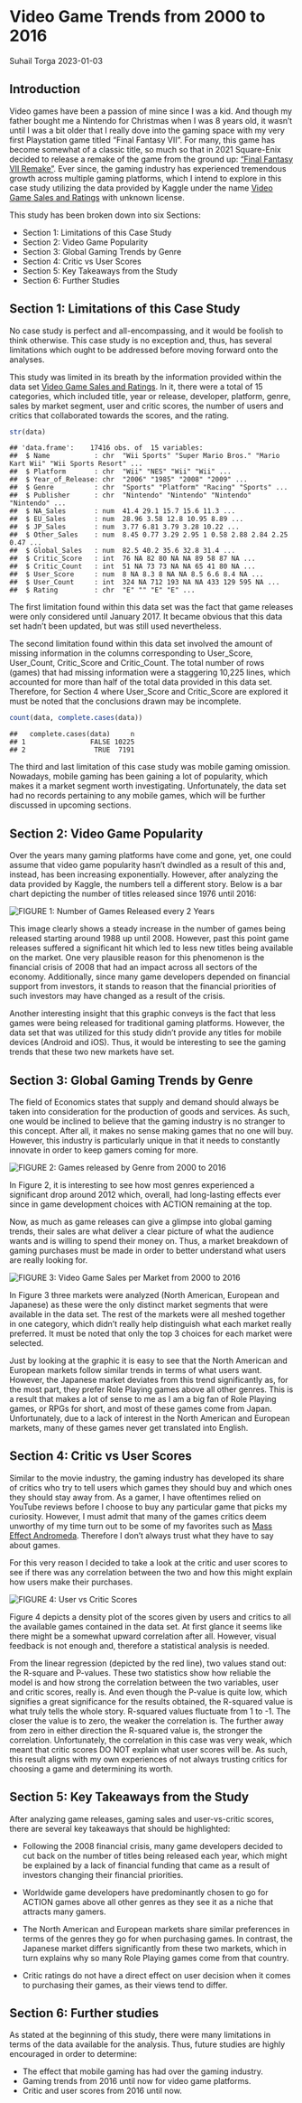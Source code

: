 Video Game Trends from 2000 to 2016
================
Suhail Torga
2023-01-03

## Introduction

Video games have been a passion of mine since I was a kid. And though my
father bought me a Nintendo for Christmas when I was 8 years old, it
wasn’t until I was a bit older that I really dove into the gaming space
with my very first Playstation game titled “Final Fantasy VII”. For
many, this game has become somewhat of a classic title, so much so that
in 2021 Square-Enix decided to release a remake of the game from the
ground up: [“Final Fantasy VII
Remake”](https://ffvii-remake-intergrade.square-enix-games.com). Ever
since, the gaming industry has experienced tremendous growth across
multiple gaming platforms, which I intend to explore in this case study
utilizing the data provided by Kaggle under the name [Video Game Sales
and
Ratings](https://www.kaggle.com/datasets/kendallgillies/video-game-sales-and-ratings)
with unknown license.

This study has been broken down into six Sections:

- Section 1: Limitations of this Case Study
- Section 2: Video Game Popularity
- Section 3: Global Gaming Trends by Genre
- Section 4: Critic vs User Scores
- Section 5: Key Takeaways from the Study
- Section 6: Further Studies

## Section 1: Limitations of this Case Study

No case study is perfect and all-encompassing, and it would be foolish
to think otherwise. This case study is no exception and, thus, has
several limitations which ought to be addressed before moving forward
onto the analyses.

This study was limited in its breath by the information provided within
the data set [Video Game Sales and
Ratings](https://www.kaggle.com/datasets/kendallgillies/video-game-sales-and-ratings).
In it, there were a total of 15 categories, which included title, year
or release, developer, platform, genre, sales by market segment, user
and critic scores, the number of users and critics that collaborated
towards the scores, and the rating.

``` r
str(data)
```

    ## 'data.frame':    17416 obs. of  15 variables:
    ##  $ Name           : chr  "Wii Sports" "Super Mario Bros." "Mario Kart Wii" "Wii Sports Resort" ...
    ##  $ Platform       : chr  "Wii" "NES" "Wii" "Wii" ...
    ##  $ Year_of_Release: chr  "2006" "1985" "2008" "2009" ...
    ##  $ Genre          : chr  "Sports" "Platform" "Racing" "Sports" ...
    ##  $ Publisher      : chr  "Nintendo" "Nintendo" "Nintendo" "Nintendo" ...
    ##  $ NA_Sales       : num  41.4 29.1 15.7 15.6 11.3 ...
    ##  $ EU_Sales       : num  28.96 3.58 12.8 10.95 8.89 ...
    ##  $ JP_Sales       : num  3.77 6.81 3.79 3.28 10.22 ...
    ##  $ Other_Sales    : num  8.45 0.77 3.29 2.95 1 0.58 2.88 2.84 2.25 0.47 ...
    ##  $ Global_Sales   : num  82.5 40.2 35.6 32.8 31.4 ...
    ##  $ Critic_Score   : int  76 NA 82 80 NA NA 89 58 87 NA ...
    ##  $ Critic_Count   : int  51 NA 73 73 NA NA 65 41 80 NA ...
    ##  $ User_Score     : num  8 NA 8.3 8 NA NA 8.5 6.6 8.4 NA ...
    ##  $ User_Count     : int  324 NA 712 193 NA NA 433 129 595 NA ...
    ##  $ Rating         : chr  "E" "" "E" "E" ...

The first limitation found within this data set was the fact that game
releases were only considered until January 2017. It became obvious that
this data set hadn’t been updated, but was still used nevertheless.

The second limitation found within this data set involved the amount of
missing information in the columns corresponding to User_Score,
User_Count, Critic_Score and Critic_Count. The total number of rows
(games) that had missing information were a staggering 10,225 lines,
which accounted for more than half of the total data provided in this
data set. Therefore, for Section 4 where User_Score and Critic_Score are
explored it must be noted that the conclusions drawn may be incomplete.

``` r
count(data, complete.cases(data))
```

    ##   complete.cases(data)     n
    ## 1                FALSE 10225
    ## 2                 TRUE  7191

The third and last limitation of this case study was mobile gaming
omission. Nowadays, mobile gaming has been gaining a lot of popularity,
which makes it a market segment worth investigating. Unfortunately, the
data set had no records pertaining to any mobile games, which will be
further discussed in upcoming sections.

## Section 2: Video Game Popularity

Over the years many gaming platforms have come and gone, yet, one could
assume that video game popularity hasn’t dwindled as a result of this
and, instead, has been increasing exponentially. However, after
analyzing the data provided by Kaggle, the numbers tell a different
story. Below is a bar chart depicting the number of titles released
since 1976 until 2016:

![FIGURE 1: Number of Games Released every 2
Years](./figs/games_released_since_1976.png)

This image clearly shows a steady increase in the number of games being
released starting around 1988 up until 2008. However, past this point
game releases suffered a significant hit which led to less new titles
being available on the market. One very plausible reason for this
phenomenon is the financial crisis of 2008 that had an impact across all
sectors of the economy. Additionally, since many game developers
depended on financial support from investors, it stands to reason that
the financial priorities of such investors may have changed as a result
of the crisis.

Another interesting insight that this graphic conveys is the fact that
less games were being released for traditional gaming platforms.
However, the data set that was utilized for this study didn’t provide
any titles for mobile devices (Android and iOS). Thus, it would be
interesting to see the gaming trends that these two new markets have
set.

## Section 3: Global Gaming Trends by Genre

The field of Economics states that supply and demand should always be
taken into consideration for the production of goods and services. As
such, one would be inclined to believe that the gaming industry is no
stranger to this concept. After all, it makes no sense making games that
no one will buy. However, this industry is particularly unique in that
it needs to constantly innovate in order to keep gamers coming for more.

![FIGURE 2: Games released by Genre from 2000 to
2016](./figs/genre_development_2000_2016.png)

In Figure 2, it is interesting to see how most genres experienced a
significant drop around 2012 which, overall, had long-lasting effects
ever since in game development choices with ACTION remaining at the top.

Now, as much as game releases can give a glimpse into global gaming
trends, their sales are what deliver a clear picture of what the
audience wants and is willing to spend their money on. Thus, a market
breakdown of gaming purchases must be made in order to better understand
what users are really looking for.

![FIGURE 3: Video Game Sales per Market from 2000 to
2016](./figs/genre_preference_by_market.png)

In Figure 3 three markets were analyzed (North American, European and
Japanese) as these were the only distinct market segments that were
available in the data set. The rest of the markets were all meshed
together in one category, which didn’t really help distinguish what each
market really preferred. It must be noted that only the top 3 choices
for each market were selected.

Just by looking at the graphic it is easy to see that the North American
and European markets follow similar trends in terms of what users want.
However, the Japanese market deviates from this trend significantly as,
for the most part, they prefer Role Playing games above all other
genres. This is a result that makes a lot of sense to me as I am a big
fan of Role Playing games, or RPGs for short, and most of these games
come from Japan. Unfortunately, due to a lack of interest in the North
American and European markets, many of these games never get translated
into English.

## Section 4: Critic vs User Scores

Similar to the movie industry, the gaming industry has developed its
share of critics who try to tell users which games they should buy and
which ones they should stay away from. As a gamer, I have oftentimes
relied on YouTube reviews before I choose to buy any particular game
that picks my curiosity. However, I must admit that many of the games
critics deem unworthy of my time turn out to be some of my favorites
such as [Mass Effect
Andromeda](https://www.ea.com/es-es/games/mass-effect/mass-effect-andromeda).
Therefore I don’t always trust what they have to say about games.

For this very reason I decided to take a look at the critic and user
scores to see if there was any correlation between the two and how this
might explain how users make their purchases.

![FIGURE 4: User vs Critic Scores](./figs/user_critic_ratings.png)

Figure 4 depicts a density plot of the scores given by users and critics
to all the available games contained in the data set. At first glance it
seems like there might be a somewhat upward correlation after all.
However, visual feedback is not enough and, therefore a statistical
analysis is needed.

From the linear regression (depicted by the red line), two values stand
out: the R-square and P-values. These two statistics show how reliable
the model is and how strong the correlation between the two variables,
user and critic scores, really is. And even though the P-value is quite
low, which signifies a great significance for the results obtained, the
R-squared value is what truly tells the whole story. R-squared values
fluctuate from 1 to -1. The closer the value is to zero, the weaker the
correlation is. The further away from zero in either direction the
R-squared value is, the stronger the correlation. Unfortunately, the
correlation in this case was very weak, which meant that critic scores
DO NOT explain what user scores will be. As such, this result aligns
with my own experiences of not always trusting critics for choosing a
game and determining its worth.

## Section 5: Key Takeaways from the Study

After analyzing game releases, gaming sales and user-vs-critic scores,
there are several key takeaways that should be highlighted:

- Following the 2008 financial crisis, many game developers decided to
  cut back on the number of titles being released each year, which might
  be explained by a lack of financial funding that came as a result of
  investors changing their financial priorities.

- Worldwide game developers have predominantly chosen to go for ACTION
  games above all other genres as they see it as a niche that attracts
  many gamers.

- The North American and European markets share similar preferences in
  terms of the genres they go for when purchasing games. In contrast,
  the Japanese market differs significantly from these two markets,
  which in turn explains why so many Role Playing games come from that
  country.

- Critic ratings do not have a direct effect on user decision when it
  comes to purchasing their games, as their views tend to differ.

## Section 6: Further studies

As stated at the beginning of this study, there were many limitations in
terms of the data available for the analysis. Thus, future studies are
highly encouraged in order to determine:

- The effect that mobile gaming has had over the gaming industry.
- Gaming trends from 2016 until now for video game platforms.
- Critic and user scores from 2016 until now.
